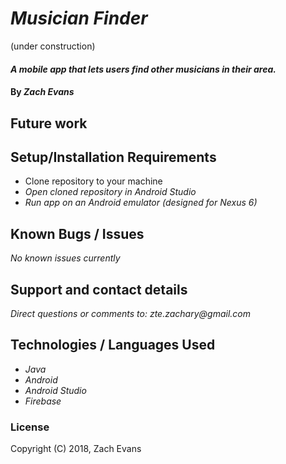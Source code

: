# _Musician Finder_
(under construction)

#### _A mobile app that lets users find other musicians in their area._

#### By _**Zach Evans**_

## Future work

## Setup/Installation Requirements

* Clone repository to your machine
* _Open cloned repository in Android Studio_
* _Run app on an Android emulator (designed for Nexus 6)_

## Known Bugs / Issues

_No known issues currently_

## Support and contact details

_Direct questions or comments to: zte.zachary@gmail.com_

## Technologies / Languages Used

* _Java_
* _Android_
* _Android Studio_
* _Firebase_


### License
Copyright (C) 2018, Zach Evans